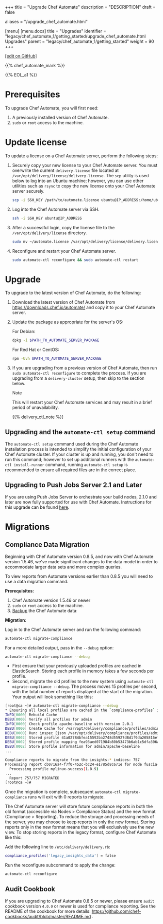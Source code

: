 +++
title = "Upgrade Chef Automate"
description = "DESCRIPTION"
draft = false

aliases = "/upgrade_chef_automate.html"

[menu]
  [menu.docs]
    title = "Upgrades"
    identifier = "legacy/chef_automate_1/getting_started/upgrade_chef_automate.html Upgrades"
    parent = "legacy/chef_automate_1/getting_started"
    weight = 90
+++    

[\[edit on
GitHub\]](https://github.com/chef/chef-web-docs/blob/master/chef_master/source/upgrade_chef_automate.rst)

<meta name="robots" content="noindex">

{{% chef_automate_mark %}}

{{% EOL_a1 %}}

Prerequisites
=============

To upgrade Chef Automate, you will first need:

1.  A previously installed version of Chef Automate.
2.  `sudo` or `root` access to the machine.

Update license
==============

To update a license on a Chef Automate server, perform the following
steps:

1.  Securely copy your new license to your Chef Automate server. You
    must overwrite the current `delivery.license` file located at
    `/var/opt/delivery/license/delivery.license`. The `scp` utility is
    used below to log into an Ubuntu machine; however, you can use other
    utilities such as `rsync` to copy the new license onto your Chef
    Automate server securely.

    ``` bash
    scp -i SSH_KEY /path/to/automate.license ubuntu@IP_ADDRESS:/home/ubuntu/automate.license
    ```

2.  Log into the Chef Automate server via SSH.

    ``` bash
    ssh -i SSH_KEY ubuntu@IP_ADDRESS
    ```

3.  After a successful login, copy the license file to the
    `/var/opt/delivery/license` directory.

    ``` bash
    sudo mv ~/automate.license /var/opt/delivery/license/delivery.license
    ```

4.  Reconfigure and restart your Chef Automate server.

    ``` bash
    sudo automate-ctl reconfigure && sudo automate-ctl restart
    ```

Upgrade
=======

To upgrade to the latest version of Chef Automate, do the following:

1.  Download the latest version of Chef Automate from
    <https://downloads.chef.io/automate/> and copy it to your Chef
    Automate server.

2.  Update the package as appropriate for the server's OS:

    For Debian:

    ``` bash
    dpkg -i $PATH_TO_AUTOMATE_SERVER_PACKAGE
    ```

    For Red Hat or CentOS:

    ``` bash
    rpm -Uvh $PATH_TO_AUTOMATE_SERVER_PACKAGE
    ```

3.  If you are upgrading from a previous version of Chef Automate, then
    run `sudo automate-ctl reconfigure` to complete the process. If you
    are upgrading from a `delivery-cluster` setup, then skip to the
    section below.

    <div class="note" markdown="1">

    <div class="admonition-title" markdown="1">

    Note

    </div>

    This will restart your Chef Automate services and may result in a
    brief period of unavailability.

    </div>

    {{% delivery_ctl_note %}}

Upgrading and the `automate-ctl setup` command
----------------------------------------------

The `automate-ctl setup` command used during the Chef Automate
installation process is intended to simplify the initial configuration
of your Chef Automate cluster. If your cluster is up and running, you
don't need to run this command; however to set up additional runners
with the `automate-ctl install-runner` command, running
`automate-ctl setup` is recommended to ensure all required files are in
the correct place.

Upgrading to Push Jobs Server 2.1 and Later
-------------------------------------------

If you are using Push Jobs Server to orchestrate your build nodes, 2.1.0
and later are now fully supported for use with Chef Automate.
Instructions for this upgrade can be found
[here](/release_notes_push_jobs.html#upgrading-chef-automate-installation-to-use-push-jobs-server-2-1).

Migrations
==========

Compliance Data Migration
-------------------------

Beginning with Chef Automate version 0.8.5, and now with Chef Automate
version 1.5.46, we've made significant changes to the data model in
order to accommodate larger data sets and more complex queries.

To view reports from Automate versions earlier than 0.8.5 you will need
to use a data migration command.

**Prerequisites:**

1.  Chef Automate version 1.5.46 or newer
2.  `sudo` or `root` access to the machine.
3.  [Backup](https://docs.chef.io/delivery_server_backup.html) the Chef
    Automate data:

**Migration:**

Log in to the Chef Automate server and run the following command:

``` bash
automate-ctl migrate-compliance
```

For a more detailed output, pass in the `--debug` option:

``` bash
automate-ctl migrate-compliance --debug
```

-   First ensure that your previously uploaded profiles are cached in
    ElasticSearch. Storing each profile in memory takes a few seconds
    per profile.
-   Second, migrate the old profiles to the new system using
    `automate-ctl migrate-compliance --debug`. The process moves 15
    profiles per second, with the total number of reports displayed at
    the start of the migration. Your output will look something like
    this:

<!-- -->

``` bash
[root@ca ~]# automate-ctl migrate-compliance --debug
* Ensuring all local profiles are cached in the `compliance-profiles` index...
INFO[0000] Rebuild Cache
DEBU[0000] Verify all profiles for admin
INFO[0000] Check profile apache-baseline with version 2.0.1
DEBU[0000] Create Cache for /var/opt/delivery/compliance/profiles/admin/apache-baseline.tar.gz
DEBU[0000] Run: inspec [json /var/opt/delivery/compliance/profiles/admin/apache-baseline.tar.gz]
DEBU[0002] Stored profile 41a02784bfea15592ba2748d55927d8d1f9da205816ef18d3bb2ebe4c5ce18a9
DEBU[0002] Stored profile mapping fea93aed071984b80b53473b6ab1c5dfa306a4b93d12fffc17b1d8630d1e232a
DEBU[0002] Store profile information for admin/apache-baseline
...

Compliance reports to migrate from the insights-* indices: 757
Processing report cb0716a4-f7f0-452c-bc24-e1785d8c671e for node fuscia-rockefeller(5ba3fe3b-145e-4128-9cb0-5d2a4215ff0f)
  Processing profile mylinux-success(1.8.9)
...
  Report 757/757 MIGRATED
[root@ca ~]#
```

Once the migration is complete, subsequent
`automate-ctl migrate-compliance` runs will exit with 0 reports to
migrate.

The Chef Automate server will store future compliance reports in both
the old format (accessible via Nodes \> Compliance Status) and the new
format (Compliance \> Reporting). To reduce the storage and processing
needs of the server, you may choose to keep reports in only the new
format. Storing reports only in the new format means that you will
exclusively use the new view. To stop storing reports in the legacy
format, configure Chef Automate like this:

Add the following line to `/etc/delivery/delivery.rb`:

``` bash
compliance_profiles['legacy_insights_data'] = false
```

Run the reconfigure subcommand to apply the change:

``` bash
automate-ctl reconfigure
```

Audit Cookbook
--------------

If you are upgrading to Chef Automate 0.8.5 or newer, please ensure
`audit` cookbook version `4.0.0` or newer is used for compliance
reporting. See the README of the cookbook for more details:
<https://github.com/chef-cookbooks/audit/blob/master/README.md> .
